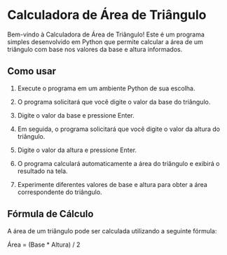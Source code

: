 # Calculadora de Área de Triângulo

Bem-vindo à Calculadora de Área de Triângulo! Este é um programa simples desenvolvido em Python que permite calcular a área de um triângulo com base nos valores da base e altura informados.

## Como usar

1. Execute o programa em um ambiente Python de sua escolha.

2. O programa solicitará que você digite o valor da base do triângulo.

3. Digite o valor da base e pressione Enter.

4. Em seguida, o programa solicitará que você digite o valor da altura do triângulo.

5. Digite o valor da altura e pressione Enter.

6. O programa calculará automaticamente a área do triângulo e exibirá o resultado na tela.

7. Experimente diferentes valores de base e altura para obter a área correspondente do triângulo.

## Fórmula de Cálculo

A área de um triângulo pode ser calculada utilizando a seguinte fórmula:

Área = (Base * Altura) / 2
